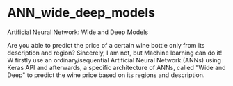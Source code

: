 # ANN_wide_deep_models
Artificial Neural Network: Wide and Deep Models


Are you able to predict the price of a certain wine bottle only from its description and region? Sincerely, I am not, but Machine learning can do it!
W firstly use an ordinary/sequential Artificial Neural Network (ANNs) using Keras API and afterwards, a specific architecture of ANNs, called "Wide and Deep" 
to predict the wine price based on its regions and description.

